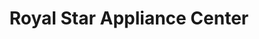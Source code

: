 ---
title: "Royal Star Appliance Center"
url: /tanza/royal-star-appliance-center/
shop: electronics
---